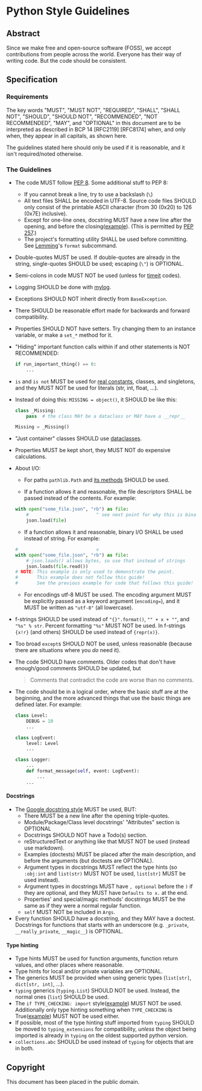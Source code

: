# Python Style Guidelines

## Abstract

Since we make free and open-source software (FOSS), we accept contributions from people across the world. Everyone has their way of writing code. But the code should be consistent.

## Specification

### Requirements

The key words "MUST", "MUST NOT", "REQUIRED", "SHALL", "SHALL NOT", "SHOULD", "SHOULD NOT", "RECOMMENDED", "NOT RECOMMENDED", "MAY", and "OPTIONAL" in this document are to be interpreted as described in BCP 14 [RFC2119] [RFC8174] when, and only when, they appear in all capitals, as shown here.

The guidelines stated here should only be used if it is reasonable, and it isn't required/noted otherwise.

### The Guidelines

- The code MUST follow [PEP 8](https://peps.python.org/pep-0008/). Some additional stuff to PEP 8:
  - If you cannot break a line, try to use a backslash (`\`)
  - All text files SHALL be encoded in UTF-8. Source code files SHOULD only consist of the printable ASCII character (from 30 (0x20) to 126 (0x7E) inclusive).
  - Except for one-line ones, docstring MUST have a new line after the opening, and before the closing([example](https://github.com/sco1/flake8-annotations/blob/7e44ba73866e92fcce8d1c9ca082ffaabec99d9c/flake8_annotations/checker.py#L53-L58)). (This is permitted by [PEP 257](https://archive.ph/kY0Hw#selection-615.313-615.399).)
  - The project's formatting utility SHALL be used before committing. See [Lemming](https://github.com/koviubi56/lemming)'s `format` subcommand.

- Double-quotes MUST be used. If double-quotes are already in the string, single-quotes SHOULD be used; escaping (`\"`) is OPTIONAL.

- Semi-colons in code MUST NOT be used (unless for [timeit](https://docs.python.org/3/library/timeit.html) codes).

- Logging SHOULD be done with [mylog](https://github.com/koviubi56/mylog).

- Exceptions SHOULD NOT inherit directly from `BaseException`.

- There SHOULD be reasonable effort made for backwards and forward compatibility.

- Properties SHOULD NOT have setters. Try changing them to an instance variable, or make a `set_*` method for it.

- "Hiding" important function calls within if and other statements is NOT RECOMMENDED:

  ```python
  if run_important_thing() == 0:
      ...
  ```

- `is` and `is not` MUST be used for [real constants](https://docs.python.org/3/library/constants.html#built-in-constants), classes, and singletons, and they MUST NOT be used for literals (str, int, float, ...).

- Instead of doing this: `MISSING = object()`, it SHOULD be like this:

  ```python
  class _Missing:
      pass  # the class MAY be a dataclass or MAY have a __repr__
  
  Missing = _Missing()
  ```

- "Just container" classes SHOULD use [dataclasses](https://docs.python.org/3/library/dataclasses.html).

- Properties MUST be kept short, they MUST NOT do expensive calculations.

- About I/O:
  - For paths `pathlib.Path` and [its methods](https://docs.python.org/3/library/pathlib.html) SHOULD be used.

  - If a function allows it and reasonable, the file descriptors SHALL be passed instead of the contents. For example:

  ```py
  with open("some_file.json", "rb") as file:
      #                         ^ see next point for why this is binary
      json.load(file)
  ```

  - If a function allows it and reasonable, binary I/O SHALL be used instead of string. For example:

  ```py
  #                             v
  with open("some_file.json", "rb") as file:
      # json.loads() allows bytes, so use that instead of strings
      json.loads(file.read())
  # NOTE: This example is only used to demonstrate the point.
  #       This example does not follow this guide!
  #       See the previous example for code that follows this guide!
  ```

  - For encodings utf-8 MUST be used. The encoding argument MUST be explicitly passed as a keyword argument (`encoding=`), and it MUST be written as `"utf-8"` (all lowercase).

- f-strings SHOULD be used instead of `"{}".format()`, `"" + x + ""`, and `"%s" % str`. Percent formatting `"%s"` MUST NOT be used. In f-strings `{x!r}` (and others) SHOULD be used instead of `{repr(x)}`.

- Too broad `except`s SHOULD NOT be used, unless reasonable (because there are situations where you _do_ need it).

- The code SHOULD have comments. Older codes that don't have enough/good comments SHOULD be updated, but

  > Comments that contradict the code are worse than no comments.

- The code should be in a logical order, where the basic stuff are at the beginning, and the more advanced things that use the basic things are defined later. For example:

  ```py
  class Level:
      DEBUG = 10
      ...
  
  class LogEvent:
      level: Level
      ...
  
  class Logger:
      ...
      def format_message(self, event: LogEvent):
          ...
      ...
  ```

#### Docstrings

- The [Google docstring style](https://www.sphinx-doc.org/en/master/usage/extensions/example_google.html) MUST be used, BUT:
  - There MUST be a new line after the opening triple-quotes.
  - Module/Package/Class level docstrings' "Attributes" section is OPTIONAL
  - Docstrings SHOULD NOT have a Todo(s) section.
  - reStructuredText or anything like that MUST NOT be used (instead use markdown).
  - Examples (doctests) MUST be placed after the main description, and before the arguments (but doctests are OPTIONAL).
  - Argument types in docstrings MUST reflect the type hints (so `:obj:int` and `list(str)` MUST NOT be used, `list[str]` MUST be used instead).
  - Argument types in docstrings MUST have `, optional` before the `)` if they are optional, and they MUST have `Defaults to x.` at the end.
  - Properties' and special/magic methods' docstrings MUST be the same as if they were a normal regular function.
  - `self` MUST NOT be included in `Args`.
- Every function SHOULD have a docstring, and they MAY have a doctest. Docstrings for functions that starts with an underscore (e.g. `_private`, `__really_private`, `__magic__`) is OPTIONAL.

#### Type hinting

- Type hints MUST be used for function arguments, function return values, and other places where reasonable.
- Type hints for local and/or private variables are OPTIONAL.
- The generics MUST be provided when using generic types (`list[str]`, `dict[str, int]`, ...).
- `typing` generics (`typing.List`) SHOULD NOT be used. Instead, the normal ones (`list`) SHOULD be used.
- The `if TYPE_CHECKING: import` style([example](https://github.com/pydantic/pydantic/blob/5dd9b4f5ca5715ed2bd65378201473b45c419c89/pydantic/main.py#L74-L91)) MUST NOT be used. Additionally only type hinting something when `TYPE_CHECKING` is True([example](https://github.com/pydantic/pydantic/blob/5dd9b4f5ca5715ed2bd65378201473b45c419c89/pydantic/main.py#L312-L327)) MUST NOT be used either.
- If possible, most of the type hinting stuff imported from `typing` SHOULD be moved to `typing_extensions` for compatibility, _unless_ the object being imported is already in `typing` on the oldest supported python version.
- `collections.abc` SHOULD be used instead of `typing` for objects that are in both.

## Copyright

This document has been placed in the public domain.
